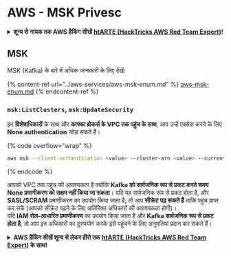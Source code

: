 # AWS - MSK Privesc

<details>

<summary><strong>शून्य से नायक तक AWS हैकिंग सीखें</strong> <a href="https://training.hacktricks.xyz/courses/arte"><strong>htARTE (HackTricks AWS Red Team Expert)</strong></a><strong>!</strong></summary>

HackTricks का समर्थन करने के अन्य तरीके:

* यदि आप चाहते हैं कि आपकी **कंपनी का विज्ञापन HackTricks में दिखाई दे** या **HackTricks को PDF में डाउनलोड करें**, तो [**सब्सक्रिप्शन प्लान्स**](https://github.com/sponsors/carlospolop) देखें!
* [**आधिकारिक PEASS & HackTricks स्वैग**](https://peass.creator-spring.com) प्राप्त करें
* [**The PEASS Family**](https://opensea.io/collection/the-peass-family) की खोज करें, हमारा विशेष [**NFTs**](https://opensea.io/collection/the-peass-family) संग्रह
* 💬 [**Discord group**](https://discord.gg/hRep4RUj7f) में **शामिल हों** या [**telegram group**](https://t.me/peass) या **Twitter** पर 🐦 [**@carlospolopm**](https://twitter.com/carlospolopm) को **फॉलो करें**.
* **HackTricks** के [**github repos**](https://github.com/carlospolop/hacktricks) और [**HackTricks Cloud**](https://github.com/carlospolop/hacktricks-cloud) में PRs सबमिट करके अपनी हैकिंग ट्रिक्स साझा करें.

</details>

## MSK

MSK (Kafka) के बारे में अधिक जानकारी के लिए देखें:

{% content-ref url="../aws-services/aws-msk-enum.md" %}
[aws-msk-enum.md](../aws-services/aws-msk-enum.md)
{% endcontent-ref %}

### `msk:ListClusters`, `msk:UpdateSecurity`

इन **विशेषाधिकारों** के साथ और **काफ्का ब्रोकर्स के VPC तक पहुंच के साथ**, आप उन्हें एक्सेस करने के लिए **None authentication** जोड़ सकते हैं।

{% code overflow="wrap" %}
```bash
aws msk --client-authentication <value> --cluster-arn <value> --current-version <value>
```
{% endcode %}

आपको VPC तक पहुंच की आवश्यकता है क्योंकि **Kafka को सार्वजनिक रूप से प्रकट करते समय None प्रमाणीकरण को सक्षम नहीं किया जा सकता**। यदि यह सार्वजनिक रूप से प्रकट होता है, और **SASL/SCRAM** प्रमाणीकरण का उपयोग किया जाता है, तो आप **सीक्रेट पढ़ सकते हैं** ताकि पहुंच प्राप्त कर सकें (आपको सीक्रेट पढ़ने के लिए अतिरिक्त अधिकारों की आवश्यकता होगी)।\
यदि **IAM रोल-आधारित प्रमाणीकरण** का उपयोग किया जाता है और **Kafka सार्वजनिक रूप से प्रकट होता है**, तो आप इन अधिकारों का दुरुपयोग करके इसे पहुंचने के लिए अनुमतियां प्रदान कर सकते हैं।

<details>

<summary><strong>AWS हैकिंग सीखें शून्य से लेकर हीरो तक</strong> <a href="https://training.hacktricks.xyz/courses/arte"><strong>htARTE (HackTricks AWS Red Team Expert)</strong></a><strong> के साथ!</strong></summary>

HackTricks का समर्थन करने के अन्य तरीके:

* यदि आप चाहते हैं कि आपकी **कंपनी का विज्ञापन HackTricks में दिखाई दे** या **HackTricks को PDF में डाउनलोड करें**, तो [**सब्सक्रिप्शन प्लान्स**](https://github.com/sponsors/carlospolop) देखें!
* [**आधिकारिक PEASS & HackTricks स्वैग**](https://peass.creator-spring.com) प्राप्त करें
* [**The PEASS Family**](https://opensea.io/collection/the-peass-family) की खोज करें, हमारा एक्सक्लूसिव [**NFTs**](https://opensea.io/collection/the-peass-family) का संग्रह
* 💬 [**Discord group**](https://discord.gg/hRep4RUj7f) में **शामिल हों** या [**telegram group**](https://t.me/peass) में या **Twitter** पर मुझे 🐦 [**@carlospolopm**](https://twitter.com/carlospolopm) पर **फॉलो करें**।
* **HackTricks** के [**github repos**](https://github.com/carlospolop/hacktricks) और [**HackTricks Cloud**](https://github.com/carlospolop/hacktricks-cloud) में PRs सबमिट करके अपनी हैकिंग ट्रिक्स साझा करें।

</details>
